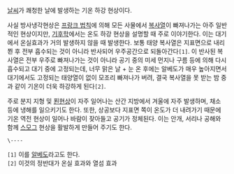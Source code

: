[날씨](%EB%82%A0%EC%94%A8.md)가 쾌청한 날에 발생하는 기온 하강 현상이다.

사실 방사냉각현상은 [프랑크 법칙](%ED%94%84%EB%9E%91%ED%81%AC%20%EB%B2%95%EC%B9%99.md)에
의해 모든 사물에서 [복사열](%EB%B3%B5%EC%82%AC#s-3.md)이 빠져나가는 아주 일반적인 현상이지만,
[기후학](%EA%B8%B0%ED%9B%84.md)에서는 온도 하강 현상을 설명할 때 주로 이야기한다. 이는 대기에서 온실효과가 거의
발생하지 않을 때 발생한다. 보통 태양 복사열은 지표면으로 내리쬔 후 전부 흡수되는 것이 아니라 반사되어 우주공간으로 되돌아간다`[1]`.
이 반사된 복사열은 전부 우주로 빠져나가는 것이 아니라 공기 중의 미세 먼지나 구름 등에 의해 다시 흡수되고 대기 중에 고정되는데, 너무
맑은 날 + 눈 온 후에는 알베도가 매우 높아지면서 대기에서도 고정되는 태양열이 없이 모조리 빠져나가 버려, 결국 복사열을 못 받는 밤 중과
같이 기온이 더욱 하강하게 된다`[2]`.

주로 분지 지형 및 [푄현상](%ED%91%84%ED%98%84%EC%83%81.md)이 자주 일어나는 산간 지방에서 겨울에 자주
발생하며, 채소 등에 냉해를 일으키기도 한다. 또한, 상공보다 지표면 쪽이 온도가 더 내려가기 때문에 기온 역전 현상이 일어나 바람이
잦아들고 공기가 정체된다. 이는 안개, 서리나 공해와 함께 [스모그](%EC%8A%A4%EB%AA%A8%EA%B7%B8.md) 현상을
활발하게 만들어 주기도 한다.

`\----`

`[1]` 이를 [알베도](%EC%95%8C%EB%B2%A0%EB%8F%84.md)라고도 한다.  
`[2]` 이것의 정반대가 온실 효과와 열섬 효과

